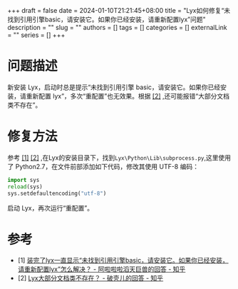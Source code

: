 +++ 
draft = false
date = 2024-01-10T21:21:45+08:00
title = "Lyx如何修复“未找到引用引擎basic，请安装它。如果你已经安装，请重新配置lyx”问题"
description = ""
slug = ""
authors = []
tags = []
categories = []
externalLink = ""
series = []
+++

# 问题描述
新安装 Lyx，启动时总是提示“未找到引用引擎 basic，请安装它。如果你已经安装，请重新配置 lyx”，多次“重配置”也无效果。根据 [[2]](https://www.zhihu.com/question/38879594/answer/80556478) ,还可能报错“大部分文档类不存在”。

# 修复方法
参考 [[1]](https://www.zhihu.com/question/371007335/answer/2349379364) [[2]](https://www.zhihu.com/question/38879594/answer/80556478) ,在Lyx的安装目录下，找到`Lyx\Python\Lib\subprocess.py`,这里使用了 Python2.7，在文件前部添加如下代码，修改其使用 UTF-8 编码：
```python
import sys
reload(sys)
sys.setdefaultencoding("utf-8")
```
启动 Lyx，再次运行“重配置”。

# 参考
- [1] [装完了lyx一直显示“未找到引用引擎basic，请安装它。如果你已经安装，请重新配置lyx”怎么解决？ - 阿啦啦啦滔天巨兽的回答 - 知乎](https://www.zhihu.com/question/371007335/answer/2349379364)
- [2] [Lyx大部分文档类不存在？ - 破壳儿的回答 - 知乎](https://www.zhihu.com/question/38879594/answer/80556478)
